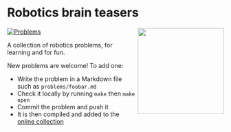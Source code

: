 # Robotics brain teasers

<img src="https://github.com/user-attachments/assets/efbdcf1f-2fdb-491d-9897-ffaee07e9be6" height=200 align="right">

[![Problems](https://img.shields.io/github/actions/workflow/status/Learning-Robotics/problems/gh-pages.yml?branch=main&label=problems)](https://learning-robotics.github.io/brain-teasers/)

A collection of robotics problems, for learning and for fun.

New problems are welcome! To add one:

- Write the problem in a Markdown file such as ``problems/foobar.md``
- Check it locally by running ``make`` then ``make open``
- Commit the problem and push it
- It is then compiled and added to the [online collection](https://learning-robotics.github.io/brain-teasers/)
